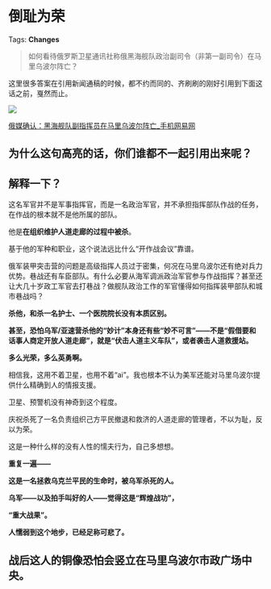 # 倒耻为荣

Tags: **Changes**

> 如何看待俄罗斯卫星通讯社称俄黑海舰队政治副司令（非第一副司令）在马里乌波尔阵亡？



这里很多答案在引用新闻通稿的时候，都不约而同的、齐刷刷的刚好引用到下面这话之前，戛然而止。

![](https://pic3.zhimg.com/50/v2-9b3c6ad8982df3608f10a9b3550d9745_720w.jpg?source=1940ef5c)  


[俄媒确认：黑海舰队副指挥员在马里乌波尔阵亡\_手机网易网](https://link.zhihu.com/?target=https%3A//3g.163.com/news/article/H2VNKQI400018AP1.html%3Fspss%3Dadap_pc)  


为什么这句高亮的话，你们谁都不一起引用出来呢？
-----------------------

**解释一下？**
---------

  


这名军官并不是军事指挥官，而是一名政治军官，并不承担指挥部队作战的任务，在作战的根本就不是他所属的部队。

他是**在组织维护人道走廊的过程中被杀**。

基于他的军种和职业，这个说法远比什么“开作战会议”靠谱。

俄军装甲突击营的问题是高级指挥人员过于密集，何况在马里乌波尔还有绝对兵力优势。巷战还有车臣部队。有什么必要从海军调派政治军官参与作战指挥？甚至还让大几十岁政工军官去打巷战？做舰队政治工作的军官懂得如何指挥装甲部队和城市巷战吗？

**杀他，和杀一名护士、一个医院院长没有本质区别。**

**甚至，恐怕乌军/亚速营杀他的“妙计”本身还有些“妙不可言”——不是“假借要和话事人商定开放人道走廊”，就是“伏击人道主义车队”，或者袭击人道救援站。**

**多么光荣，多么英勇啊。**

相信我，这用不着卫星，也用不着“ai”。我也根本不认为美军还能对马里乌波尔提供什么精确到人的情报支援。

卫星、预警机没有神奇到这个程度。

  


庆祝杀死了一名负责组织己方平民撤退和救济的人道走廊的管理者，不以为耻，反以为荣。

这是一种什么样的没有人性的懦夫行为，自己多想想。

  


**重复一遍——**

**这是一名拯救乌克兰平民的生命时，被乌军杀死的人。**

**乌军——以及拍手叫好的人——觉得这是“辉煌战功”，**

**“重大战果”。**

  


**人懦弱到这个地步，已经足称可悲了。**

战后这人的铜像恐怕会竖立在马里乌波尔市政广场中央。
-------------------------



